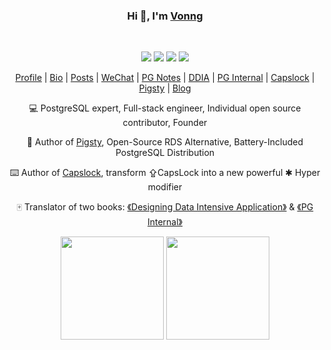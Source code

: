 <div align="center">
    <h3>Hi 👋, I'm <a href="https://vonng.com/en/">Vonng</a></h3>
    <br>
    <p align="center">
        <img src="https://img.shields.io/github/stars/Vonng">
        <img src="https://img.shields.io/github/followers/Vonng"/>
        <img src="https://badges.pufler.dev/visits/Vonng/Vonng"/>
        <a href="https://committers.top/china.html"><img src="https://user-badge.committers.top/china/Vonng.svg"/></a>
    </p>
    <p align="center">
        <a href="https://vonng.com/en/"><span>Profile</span></a> |
        <a href="https://vonng.com/cn/"><span>Bio</span></a> |
        <a href="https://vonng.com/cn/posts/"><span>Posts</span></a> |
        <a href="img/addvon.jpeg"><span>WeChat</span></a> |
        <a href="https://pg.vonng.com"><span>PG Notes</span></a> |
        <a href="https://ddia.pigsty.io"><span>DDIA</span></a> |
        <a href="https://pg-internal.vonng.com"><span>PG Internal</span></a> |
        <a href="https://capslock.vonng.com"><span>Capslock</span></a> |
        <a href="https://pigsty.io"><span>Pigsty</span></a> |
        <a href="https://pigsty.io/zh/blog/"><span>Blog</span></a>
    </p>
    <p>💻 PostgreSQL expert, Full-stack engineer, Individual open source contributor, Founder</p>
    <p>🐘 Author of <a href="https://pigsty.cc">Pigsty</a>, Open-Source RDS Alternative, Battery-Included PostgreSQL Distribution</p>
    <p>⌨️ Author of <a href="http://capslock.vonng.com">Capslock</a>, transform ⇪CapsLock into a new powerful ✱ Hyper modifier</p>
    <p>🀄️ Translator of two books: <a href="https://ddia.vonng.com">《Designing Data Intensive Application》</a> & <a href="https://pg-internal.vonng.com">《PG Internal》</a></p>
    <p>
        <img src="https://github-readme-stats.vercel.app/api?username=Vonng&count_private=true&theme=shadow_blue&show_icons=true&rank_icon=github" height="165" />
        <img src="https://github-readme-stats.vercel.app/api/top-langs/?username=Vonng&hide=css,html&theme=shadow_blue" height="165" />
    </p>

<!--    <p align="center">-->
<!--        <a href="https://golang.org" target="_blank"><img src="img/go.svg" alt="go" width="40" height="40"/></a>-->
<!--        <a href="https://www.python.org" target="_blank"><img src="img/python.svg" alt="python" width="40" height="40"/></a>-->
<!--        <a href="https://nodejs.org" target="_blank"><img src="img/nodejs.svg" alt="nodejs" width="40" height="40"/></a>-->
<!--        <a href="https://www.w3schools.com/sql/sql_intro.asp" target="_blank"><img src="img/sql.svg" alt="sql" width="40" height="40"/></a>-->
<!--        <a href="https://graphql.org/" target="_blank"><img src="img/graphql.svg" alt="graphql" width="40" height="40"/></a>-->
<!--        <a href="https://www.cprogramming.com/" target="_blank"><img src="img/c.svg" alt="c" width="40" height="40"/></a>-->
<!--        <a href="https://isocpp.org/" target="_blank"><img src="img/cpp.svg" alt="cpp" width="40" height="40"/></a>-->
<!--        <a href="https://docs.microsoft.com/en-us/dotnet/csharp/" target="_blank"><img src="img/csharp.svg" alt="csharp" width="40" height="40"/> </a>-->
<!--        <a href="https://www.java.com" target="_blank"><img src="img/java.svg" alt="java" width="40" height="40"/></a>-->
<!--        <a href="https://www.lua.org/" target="_blank"><img src="img/lua.svg" alt="lua" width="40" height="40"/></a>-->
<!--        <a href="https://developer.mozilla.org/en-US/docs/Web/JavaScript" target="_blank"><img src="img/javascript.svg" alt="javascript" width="40" height="40"/></a>-->
<!--        <a href="https://www.w3.org/html/" target="_blank"><img src="img/html5.svg" alt="html5" width="40" height="40"/></a>-->
<!--        <a href="https://www.w3schools.com/css/" target="_blank"><img src="img/css3.svg" alt="css3" width="40" height="40"/></a>-->
<!--        <a href="https://www.mathworks.com/products/matlab.html" target="_blank"><img src="img/matlab.svg" alt="matlab" width="40" height="40"/> </a>-->
<!--    </p>-->
<!--    <p align="center">-->
<!--        <a href="https://www.postgresql.org/" target="_blank"><img src="img/postgresql.svg" alt="postgresql" width="40" height="40"/></a>-->
<!--        <a href="https://redis.io/" target="_blank"><img src="img/redis.svg" alt="redis" width="40" height="40"/> </a>-->
<!--        <a href="https://www.mongodb.com/" target="_blank"><img src="img/mongodb.svg" alt="mongodb" width="40" height="40"/> </a>-->
<!--        <a href="https://www.mysql.com/" target="_blank"><img src="img/mysql.svg" alt="mysql" width="40" height="40"/> </a>-->
<!--        <a href="https://etcd.io/" target="_blank"><img src="img/etcd.svg" alt="etcd" width="40" height="40"/> </a>-->
<!--        <a href="https://www.consul.io/" target="_blank"><img src="img/consul.svg" alt="consul" width="40" height="40"/> </a>-->
<!--        <a href="https://greenplum.org/" target="_blank"><img src="img/greenplum.svg" alt="greenplum" width="40" height="40"/> </a>-->
<!--        <a href="https://hbase.apache.org/" target="_blank"><img src="img/hbase.svg" alt="hbase" width="40" height="40"/> </a>-->
<!--        <a href="https://www.alibabacloud.com/zh/product/maxcompute" target="_blank"><img src="img/maxcompute.png" alt="maxcompute" width="40" height="40"/> </a>-->
<!--        <a href="https://www.sqlite.org/index.html" target="_blank"><img src="img/sqlite.svg" alt="sqlite" width="40" height="40"/> </a>-->
<!--        <a href="https://postgis.net/" target="_blank"><img src="img/postgis.png" alt="postgis" width="40" height="40"/></a>-->
<!--        <a href="https://www.timescale.com/" target="_blank"><img src="img/timescale.png" alt="timescale" width="40" height="40"/> </a>-->
<!--        <a href="http://docs.pipelinedb.com/" target="_blank"><img src="img/pipeline.png" alt="pipeline" width="40" height="40"/> </a>-->
<!--        <a href="https://www.microsoft.com/" target="_blank"><img src="img/excel.svg" alt="excel" width="40" height="40"/> </a>-->
<!--    </p>-->
<!--    <p align="center">-->
<!--        <a href="https://www.gnu.org/software/bash/" target="_blank"><img src="img/bash.svg" alt="bash" width="40" height="40"/> </a>-->
<!--        <a href="https://git-scm.com/" target="_blank"><img src="img/git.svg" alt="git" width="40" height="40"/></a>-->
<!--        <a href="https://www.vim.org/" target="_blank"><img src="img/vim.svg" alt="vim" width="40" height="40"/> </a>-->
<!--        <a href="https://www.linux.org/" target="_blank"><img src="img/centos.svg" alt="linux" width="40" height="40"/> </a>-->
<!--        <a href="https://www.jetbrains.com/idea/" target="_blank"><img src="img/intellij.svg" alt="intellij" width="40" height="40"/></a>-->
<!--        <a href="https://www.nginx.com" target="_blank"><img src="img/nginx.svg" alt="nginx" width="40" height="40"/> </a>-->
<!--        <a href="https://www.ansible.com/" target="_blank"><img src="img/ansible.svg" alt="ansible" width="40" height="40"/> </a>-->
<!--        <a href="https://www.vagrantup.com/" target="_blank"><img src="img/vagrant.svg" alt="vagrant" width="40" height="40"/> </a>-->
<!--        <a href="https://www.docker.com/" target="_blank"><img src="img/docker.svg" alt="docker" width="40" height="40"/> </a>-->
<!--        <a href="https://kubernetes.io" target="_blank"><img src="img/kubernetes.svg" alt="kubernetes" width="40" height="40"/> </a>-->
<!--        <a href="https://prometheus.io" target="_blank"><img src="img/prometheus.svg" alt="prometheus" width="40" height="40"/> </a>-->
<!--        <a href="https://grafana.com/" target="_blank"><img src="img/grafana.svg" alt="grafana" width="40" height="40"/> </a>-->
<!--        <a href="https://echarts.apache.org/" target="_blank"><img src="img/echarts.png" alt="echarts" width="40" height="40"/> </a>-->
<!--        <a href="https://d3js.org/" target="_blank"><img src="img/d3js.svg" alt="d3js" width="40" height="40"/> </a>-->
<!--    </p>-->
</div>
